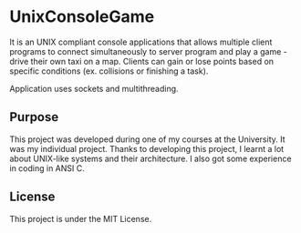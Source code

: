 # UnixConsoleGame

It is an UNIX compliant console applications that allows multiple client programs to connect simultaneously to server program and play a game - drive their own taxi on a map. Clients can gain or lose points based on specific conditions (ex. collisions or finishing a task).  
  
Application uses sockets and multithreading.

## Purpose

This project was developed during one of my courses at the University. It was my individual project. Thanks to developing this project, I learnt a lot about UNIX-like systems and their architecture. I also got some experience in coding in ANSI C.

## License

This project is under the MIT License.
